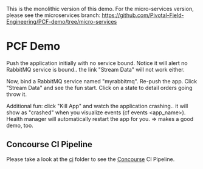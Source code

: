 

This is the monolithic version of this demo.
For the micro-services version, please see the microservices branch: https://github.com/Pivotal-Field-Engineering/PCF-demo/tree/micro-services

PCF Demo
=========

Push the application initially with no service bound.
Notice it will alert no RabbitMQ service is bound.. the link "Stream Data" will not work either.

Now, bind a RabbitMQ service named "myrabbitmq". Re-push the app.
Click "Stream Data" and see the fun start. Click on a state to detail orders going throw it.

Additional fun: click "Kill App" and watch the application crashing.. it will show as "crashed" when you visualize events (cf events <app_name>). Health manager will automatically restart the app for you. => makes a good demo, too.

## Concourse CI Pipeline

Please take a look at the [ci](ci/README.md) folder to see the [Concourse](http://concourse.ci/) CI Pipeline.

